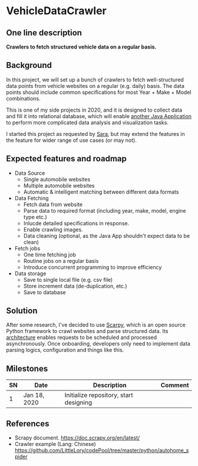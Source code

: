 # VehicleDataCrawler

## One line description
**Crawlers to fetch structured vehicle data on a regular basis.**

## Background
In this project, we will set up a bunch of crawlers to fetch well-structured data points from vehicle websites on a regular (e.g. daily) basis. The data points should include common specifications for most Year + Make + Model combinations.

This is one of my side projects in 2020, and it is designed to collect data and fill it into relational database, which will enable [another Java Application](https://github.com/sarachen19/JavaSwing_project) to perform more complicated data analysis and visualization tasks.

I started this project as requested by [Sara](https://github.com/sarachen19), but may extend the features in the feature for wider range of use cases (or may not).

## Expected features and roadmap
- Data Source
  - Single automobile websites
  - Multiple automobile websites
  - Automatic & intelligent matching between different data formats
- Data Fetching
  - Fetch data from website
  - Parse data to required format (including year, make, model, engine type etc.)
  - Inlucde detailed specifications in response.
  - Enable crawling images.
  - Data cleaning (optional, as the Java App shouldn't expect data to be clean)
- Fetch jobs
  - One time fetching job
  - Routine jobs on a regular basis
  - Introduce concurrent programming to improve efficiency
- Data storage
  - Save to single local file (e.g. csv file)
  - Store increment data (de-duplication, etc.)
  - Save to database

## Solution
After some research, I've decided to use [Scarpy](https://scrapy.org/), which is an open source Python framework to crawl websites and parse structured data. Its [architecture](https://doc.scrapy.org/en/latest/_images/scrapy_architecture_02.png) enables requests to be scheduled and processed asynchronously. Once onboarding, developers only need to implement data parsing logics, configuration and things like this.

## Milestones

|SN|Date|Description|Comment|
|--|--|--|--|
|1|Jan 18, 2020|Initialize repository, start designing|

## References
- Scrapy document. https://doc.scrapy.org/en/latest/
- Crawler example (Lang: Chinese) https://github.com/LittleLory/codePool/tree/master/python/autohome_spider

